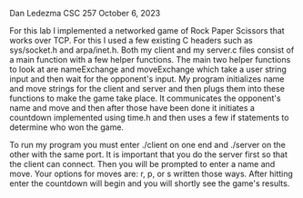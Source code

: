 Dan Ledezma
CSC 257 
October 6, 2023

For this lab I implemented a networked game of Rock Paper Scissors that works over TCP. For this I used a few existing C headers such as sys/socket.h and arpa/inet.h. Both my client
and my server.c files consist of a main function with a few helper functions. The main two helper functions to look at are nameExchange and moveExchange which take a user string input and then wait for the opponent's input. My program initializes name and move strings for the client and server and then plugs them into these functions to make the game take place. It communicates the opponent's name and move and then after those have been done it initiates a countdown implemented using time.h and then uses a few if statements to determine who won the game.

To run my program you must enter ./client <port> on one end and ./server <port> on the other with the same port. It is important that you do the server first so that the client can connect. Then you will be prompted to enter a name and move. Your options for moves are: r, p, or s written those ways. After hitting enter the countdown will begin and you will shortly see the game's results.